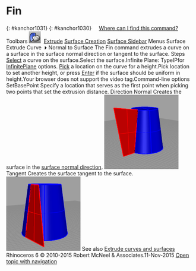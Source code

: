 ---
---


# Fin
{: #kanchor1031}
{: #kanchor1030}
 [![images/transparent.gif](images/transparent.gif)Where can I find this command?](javascript:void(0);) Toolbars
![images/fin.png](images/fin.png) [Extrude](extrude-toolbar.html)  [Surface Creation](surface-creation-toolbar.html)  [Surface Sidebar](surface-sidebar-toolbar.html) 
Menus
Surface
Extrude Curve![images/menuarrow.gif](images/menuarrow.gif)
Normal to Surface
The Fin command extrudes a curve on a surface in the surface normal direction or tangent to the surface.
Steps
 [Select](select-objects.html) a curve on the surface.Select the surface.Infinite Plane: TypeIPfor [InfinitePlane](infiniteplane.html) options.
 [Pick](pick-location.html) a location on the curve for a height.Pick location to set another height, or press [Enter](enter-key.html) if the surface should be uniform in height.Your browser does not support the video tag.Command-line options
SetBasePoint
Specify a location that serves as the first point when picking two points that set the extrusion distance.
Direction
Normal
Creates the surface in the [surface normal direction](dir.html#normaldirection).
![images/fin-001.png](images/fin-001.png)
Tangent
Creates the surface tangent to the surface.
![images/fin-002.png](images/fin-002.png)
See also
 [Extrude curves and surfaces](sak-extrude.html) 
&#160;
&#160;
Rhinoceros 6 © 2010-2015 Robert McNeel &amp; Associates.11-Nov-2015
 [Open topic with navigation](fin.html) 

